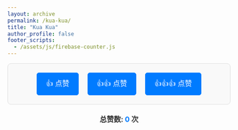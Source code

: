 ```yaml
---
layout: archive
permalink: /kua-kua/
title: "Kua Kua"
author_profile: false
footer_scripts:
  - /assets/js/firebase-counter.js
---
```


<!-- 开始：交互式计数按钮 -->
<style>
    .interactive-buttons-container {
        display: flex;
        flex-wrap: wrap;
        gap: 20px;
        font-family: -apple-system, BlinkMacSystemFont, "Segoe UI", Roboto, "Helvetica Neue", Arial, sans-serif;
        justify-content: center;
        padding: 20px;
        border: 1px solid #e0e0e0;
        border-radius: 8px;
        background-color: #f9f9f9;
    }
    .button-wrapper {
        text-align: center;
    }
    .counter-btn {
        padding: 10px 20px;
        font-size: 16px;
        cursor: pointer;
        border: 1px solid #007bff;
        border-radius: 5px;
        background-color: #007bff;
        color: white;
        transition: background-color 0.3s, transform 0.1s;
    }
    .counter-btn:hover {
        background-color: #0056b3;
    }
    .counter-btn:active {
        transform: scale(0.98);
    }
    .click-counter {
        margin-top: 8px;
        font-size: 14px;
        color: #333;
    }
    .click-counter span {
        font-weight: bold;
        color: #007bff;
    }
    .total-counter {
        margin-top: 20px;
        font-size: 16px;
        font-weight: bold;
        color: #333;
        text-align: center;
    }
    .total-counter span {
        color: #007bff;
    }
</style>

<div class="interactive-buttons-container">
    <div class="button-wrapper">
        <button id="buttonLike" class="counter-btn">👍 点赞</button>
        <!-- <p class="click-counter">已点击: <span id="countLike">0</span> 次</p> -->
    </div>
    <div class="button-wrapper">
        <button id="buttonLove" class="counter-btn">👍👍 点赞</button>
        <!-- <p class="click-counter">已点击: <span id="countLove">0</span> 次</p> -->
    </div>
    <div class="button-wrapper">
        <button id="buttonStar" class="counter-btn">👍👍👍 点赞</button>
        <!-- <p class="click-counter">已点击: <span id="countStar">0</span> 次</p> -->
    </div>
</div>

<p class="total-counter">总赞数: <span id="countTotal">0</span> 次</p>
<!-- 结束：交互式计数按钮 -->